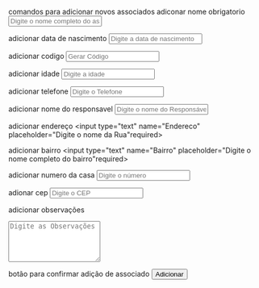 comandos para adicionar novos associados
adiconar nome obrigatorio
<input type="text" name="Nome"  placeholder="Digite o nome completo do associado" required>

adicionar data de nascimento
<input type="text" name="Data de Nascimento"  placeholder="Digite a data de nascimento" required>

adicionar codigo
<input type="text" name="Codigo"  placeholder="Gerar Código">

adicionar idade
<input type="text" name="Idade"  placeholder="Digite a idade" required>

adicionar telefone
<input type="text" name="Telefone"  placeholder="Digite o Telefone" required>

adicionar nome do responsavel
<input type="text" name="Nome do Responsavel"  placeholder="Digite o nome do Responsável" required>

adicionar endereço
<input type="text" name="Endereco"  placeholder="Digite o nome da Rua"required>

adicionar bairro
<input type="text" name="Bairro"  placeholder="Digite o nome completo do bairro"required>

adicionar numero da casa
<input type="text" name="Numero"  placeholder="Digite o número" required>

adionar cep
<input type="text" name="CEP"  placeholder="Digite o CEP">

adicionar observações
<textarea name=" Observacoes" rows="5" placeholder="Digite as Observações">
</textarea>

botão para confirmar adição de associado
<button type="submit">Adicionar</button>


